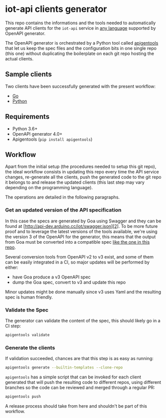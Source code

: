 # iot-api clients generator

This repo contains the informations and the tools needed to automatically
generate API clients for the `iot-api` service in [any language][0] supported by
OpenAPI generator.

The OpenAPI generator is orchestrated by a Python tool called [apigentools][1]
that let us keep the spec files and the configuration bits in one single repo
(this one) without duplicating the boilerplate on each git repo hosting the
actual clients.

## Sample clients

Two clients have been successfully generated with the present workflow:

* [Go](https://github.com/bcmi-labs/iot-api-client-go)
* [Python](https://github.com/bcmi-labs/iot-api-client-py)

## Requirements

* Python 3.6+
* OpenAPI generator 4.0+
* Apigentools (`pip install apigentools`)

## Workflow

Apart from the initial setup (the procedures needed to setup this git repo),
the ideal workflow consists in updating this repo every time the API service
changes, re-generate all the clients, push the generated code to the git repo
it belongs to and release the updated clients (this last step may vary
depending on the programming language).

The operations are detailed in the following paragraphs.

### Get an updated version of the API specification

In this case the specs are generated by Goa using Swagger and they can be found
at [http://api-dev.arduino.cc/iot/swagger.json][2]. To be more future proof
and to leverage the latest versions of the tools available, we're using the
version 3 of the OpenAPI for the generator, this means that the output from
Goa must be converted into a compatible spec [like the one in this repo][3].

Several conversion tools from OpenAPI v2 to v3 exist, and some of them can be
easily integrated in a CI, so major updates will be performed by either:

* have Goa produce a v3 OpenAPI spec
* dump the Goa spec, convert to v3 and update this repo

Minor updates might be done manually since v3 uses Yaml and the resulting spec
is human friendly.

### Validate the Spec

The generator can validate the content of the spec, this should likely go in a
CI step:

```sh
apigentools validate
```

### Generate the clients

If validation succeeded, chances are that this step is as easy as running:

```sh
apigentools generate --builtin-templates --clone-repo
```

`apigentools` has a simple script that can be invoked for each client generated
that will push the resulting code to different repos, using different branches
so the code can be reviewed and merged through a regular PR:

```sh
apigentools push
```

A release process should take from here and shouldn't be part of this workflow.

[0]: https://openapi-generator.tech/docs/generators
[1]: https://github.com/DataDog/apigentools
[2]: http://api-dev.arduino.cc/iot/swagger.json
[3]: clients-iot-api/spec/v2/swagger.yaml
